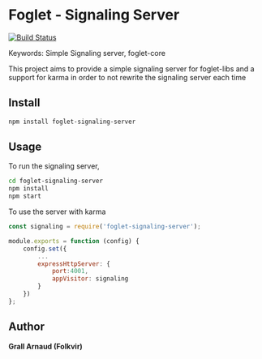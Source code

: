 # Foglet - Signaling Server
[![Build Status](https://travis-ci.org/RAN3D/foglet-signaling-server.svg?branch=master)](https://travis-ci.org/folkvir/foglet-signaling-server)

Keywords: Simple Signaling server, foglet-core

This project aims to provide a simple signaling server for foglet-libs and a support for karma in order to not rewrite the signaling server each time


## Install

```bash
npm install foglet-signaling-server
```

## Usage

To run the signaling server,
```bash
cd foglet-signaling-server
npm install
npm start
```

To use the server with karma
```javascript
const signaling = require('foglet-signaling-server');

module.exports = function (config) {
	config.set({
		...
		expressHttpServer: {
			port:4001,
			appVisitor: signaling
		}
	})
};
```

## Author

**Grall Arnaud (Folkvir)**
